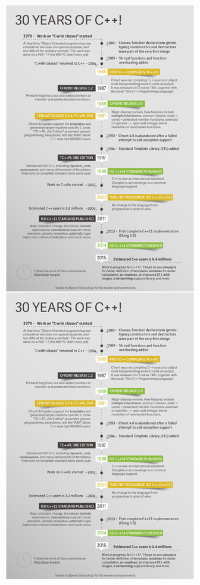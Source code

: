 ![STL_quick_reference_1](https://github.com/nikolaAV/Storehouse-Of-Knowledge/blob/master/30YearsOfC%2B%2B.png)
![STL_quick_reference_2](https://github.com/nikolaAV/Storehouse-Of-Knowledge/blob/master/30YearsOfC%2B%2B.png)
